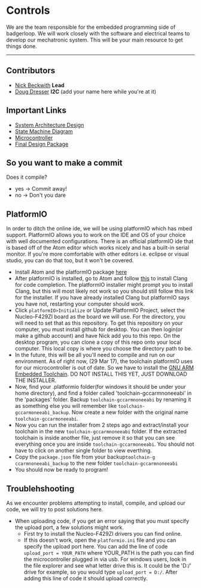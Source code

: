 # Controls
We are the team responsible for the embedded programming side of badgerloop. We will work closely with the software and electrical teams to develop our mechatronic system. This will be your main resource to get things done.
<hr>



## Contributors
* [Nick Beckwith](mailto:nbeckwith2@wisc.edu) **Lead** 
* [Doug Dresser](mailto:dwdresser@wisc.edu) **I2C**
(add your name here while you're at it)

## Important Links
* [System Architecture Design](https://drive.google.com/file/d/0B3JYQFEVstJTN0VSdUcyTlg0RlE/view?usp=sharing)
* [State Machine Diagram](https://drive.google.com/file/d/0B3JYQFEVstJTa3dqOElqY2ttcGc/view?usp=sharing)
* [Microcontroller](https://developer.mbed.org/platforms/ST-Nucleo-F429ZI/)
* [Final Design Package](https://docs.google.com/presentation/d/19tKkz2pZJ3SqOj3gx-DnCM2pNxR-0_Wi3x4bgSyD5tw/edit?usp=sharing)
<!---
# Code Example
-->

## So you want to make a commit
Does it compile?  
* yes -> Commit away!  
* no  -> Don't you dare  

## PlatformIO
In order to ditch the online ide, we will be using platformIO which has mbed support. PlatformIO allows you to work on the IDE and OS of your choice with well documented configurations. There is an official platformIO ide that is based off of the Atom editor which works nicely and has a built-in serial monitor. If you're more comfortable with other editors i.e. eclipse or visual studio, you can do that too, but it won't be covered.
* Install Atom and the platformIO package [here](http://platformio.org/platformio-ide)
* After platformIO is installed, go to Atom and follow [this](http://docs.platformio.org/en/latest/ide/atom.html#quick-start) to install Clang for code completion. The platformIO installer might prompt you to install Clang, but this will most likely not work so you should still follow this link for the installer. If you have already installed Clang but platformIO says you have not, restarting your computer should work.
* Click `platformIO>Initialize` or Update PlatformIO Project, select the Nucleo-F429ZI board as the board we will use. For the directory, you will need to set that as this repository. To get this repository on your computer, you must install github for desktop. You can then login(or make a github account) and have Nick add you to this repo. On the desktop program, you can clone a copy of this repo onto your local computer. This local copy is where you choose the directory path to be.
* In the future, this will be all you'll need to compile and run on our environment. As of right now, (29 Mar 17), the toolchain platformIO uses for our microcontroller is out of date. So we have to install the [GNU ARM Embedded Toolchain](https://launchpad.net/gcc-arm-embedded/+download). DO NOT INSTALL THIS YET, JUST DOWNLOAD THE INSTALLER.
* Now, find your .platformio folder(for windows it should be under your home directory), and find a folder called 'toolchain-gccarmnoneeabi' in the 'packages' folder. Backup `toolchain-gccarmnoneeabi` by renaming it as something else you will remember like `toolchain-gccarmoneeabi_backup`.  Now create a new folder with the original name `toolchain-gccarmoneeabi`.
* Now you can run the installer from 2 steps ago and extract/install your toolchain in the new `toolchain-gccarmnoneeabi` folder. If the extracted toolchain is inside another file, just remove it so that you can see everything once you are inside `toolchain-gccarmoneeabi`. You should not have to click on another single folder to view everthing.
* Copy the `package.json` file from  your backup`toolchain-g ccarmnoneeabi_backup` to the new folder `toolchain-gccarmnoneeabi`
* You should now be ready to program! 

## Troublehshooting 
As we encounter problems attempting to install, compile, and upload our code, we will try to post solutions here.
* When uploading code, if you get an error saying that you must specify the upload port, a few solutions might work.
  * First try to install the Nucleo-F429ZI drivers you can find online. 
  * If this doesn't work, open the `platformio.ini` file and you can specify the upload port here. You can add the line of code `upload_port = YOUR_PATH` where YOUR_PATH is the path you can find the microcontroller plugged in via usb. For windows users, look in the file explorer and see what letter drive this is. It could be the 'D:/' drive for example, so you would type `upload_port = D:/`. After adding this line of code it should upload correctly.

